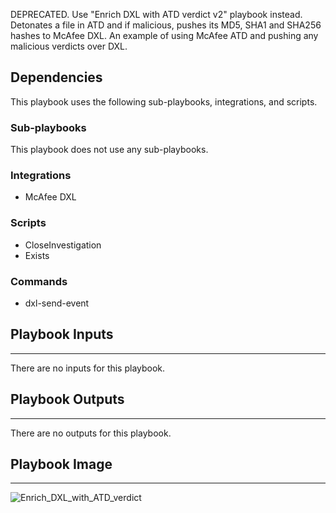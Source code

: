 DEPRECATED. Use "Enrich DXL with ATD verdict v2" playbook instead. Detonates a file in ATD and if malicious, pushes its MD5, SHA1 and SHA256 hashes to McAfee DXL. An example of using McAfee ATD and pushing any malicious verdicts over DXL.


## Dependencies
This playbook uses the following sub-playbooks, integrations, and scripts.

### Sub-playbooks
This playbook does not use any sub-playbooks.

### Integrations
* McAfee DXL

### Scripts
* CloseInvestigation
* Exists

### Commands
* dxl-send-event

## Playbook Inputs
---
There are no inputs for this playbook.

## Playbook Outputs
---
There are no outputs for this playbook.

## Playbook Image
---
![Enrich_DXL_with_ATD_verdict](../../doc_files/Enrich_DXL_with_ATD_verdict.png)
